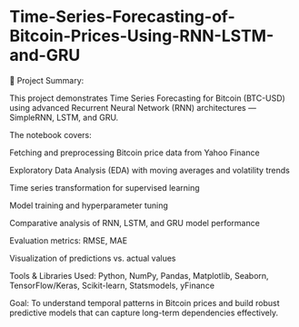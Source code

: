# Time-Series-Forecasting-of-Bitcoin-Prices-Using-RNN-LSTM-and-GRU
📘 Project Summary:

This project demonstrates Time Series Forecasting for Bitcoin (BTC-USD) using advanced Recurrent Neural Network (RNN) architectures — SimpleRNN, LSTM, and GRU.

The notebook covers:

Fetching and preprocessing Bitcoin price data from Yahoo Finance

Exploratory Data Analysis (EDA) with moving averages and volatility trends

Time series transformation for supervised learning

Model training and hyperparameter tuning

Comparative analysis of RNN, LSTM, and GRU model performance

Evaluation metrics: RMSE, MAE

Visualization of predictions vs. actual values

Tools & Libraries Used:
Python, NumPy, Pandas, Matplotlib, Seaborn, TensorFlow/Keras, Scikit-learn, Statsmodels, yFinance

Goal:
To understand temporal patterns in Bitcoin prices and build robust predictive models that can capture long-term dependencies effectively.
